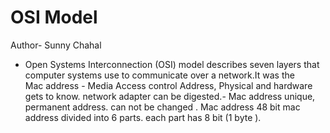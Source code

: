 # OSI Model
Author- Sunny Chahal
- Open Systems Interconnection (OSI) model describes seven layers that computer systems use to communicate over a network.It was the  
Mac address - Media Access control Address, Physical and hardware gets to know. network adapter can be digested.- Mac address unique, permanent address. can not be changed . Mac address 48 bit mac address divided into 6 parts. each part has 8 bit (1 byte ).
